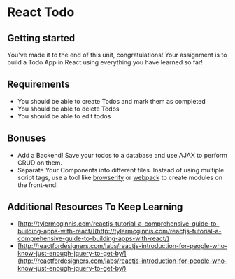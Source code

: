 # React Todo

## Getting started

You've made it to the end of this unit, congratulations! Your assignment is to build a Todo App in React using everything you have learned so far!

## Requirements

* You should be able to create Todos and mark them as completed
* You should be able to delete Todos
* You should be able to edit todos 

## Bonuses 

- Add a Backend! Save your todos to a database and use AJAX to perform CRUD on them. 
- Separate Your Components into different files. Instead of using multiple script tags, use a tool like [browserify](http://browserify.org/) or [webpack](https://webpack.github.io/) to create modules on the front-end!

## Additional Resources To Keep Learning

 * [http://tylermcginnis.com/reactjs-tutorial-a-comprehensive-guide-to-building-apps-with-react/](http://tylermcginnis.com/reactjs-tutorial-a-comprehensive-guide-to-building-apps-with-react/)
 * [http://reactfordesigners.com/labs/reactjs-introduction-for-people-who-know-just-enough-jquery-to-get-by/](http://reactfordesigners.com/labs/reactjs-introduction-for-people-who-know-just-enough-jquery-to-get-by/)